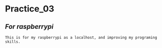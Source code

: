 # Practice_03
*For raspberrypi*
-
`This is for my raspberrypi as a localhost, and improving my programing skills.`
